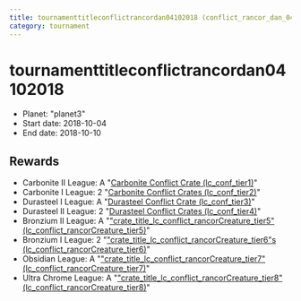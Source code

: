 ```yaml
---
title: tournamenttitleconflictrancordan04102018 (conflict_rancor_dan_04102018)
category: tournament
---
```

# tournamenttitleconflictrancordan04102018

  * Planet: "planet3"
  * Start date: 2018-10-04
  * End date: 2018-10-10

## Rewards

  * Carbonite II League: A "[Carbonite Conflict Crate (lc_conf_tier1)](lc_conf_tier1.html)"
  * Carbonite I League: 2 "[Carbonite Conflict Crates (lc_conf_tier2)](lc_conf_tier2.html)"
  * Durasteel I League: A "[Durasteel Conflict Crate (lc_conf_tier3)](lc_conf_tier3.html)"
  * Durasteel II League: 2 "[Durasteel Conflict Crates (lc_conf_tier4)](lc_conf_tier4.html)"
  * Bronzium II League: A "["crate_title_lc_conflict_rancorCreature_tier5" (lc_conflict_rancorCreature_tier5)](lc_conflict_rancorCreature_tier5.html)"
  * Bronzium I League: 2 "["crate_title_lc_conflict_rancorCreature_tier6"s (lc_conflict_rancorCreature_tier6)](lc_conflict_rancorCreature_tier6.html)"
  * Obsidian League: A "["crate_title_lc_conflict_rancorCreature_tier7" (lc_conflict_rancorCreature_tier7)](lc_conflict_rancorCreature_tier7.html)"
  * Ultra Chrome League: A "["crate_title_lc_conflict_rancorCreature_tier8" (lc_conflict_rancorCreature_tier8)](lc_conflict_rancorCreature_tier8.html)"
